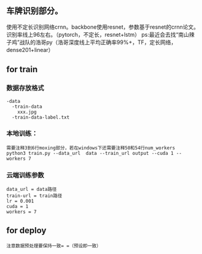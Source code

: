 ## 车牌识别部分。
使用不定长识别网络crnn。backbone使用resnet，参数基于resnet的crnn论文。识别率线上96左右。（pytorch，不定长，resnet+lstm）
ps:最近会去找“南山辣子鸡”战队的浩哥py（浩哥深度线上平均正确率99%+，TF，定长网络，dense201+linear）
## for train
### 数据存放格式
	-data
	  -train-data
	    xxx.jpg
	  -train-data-label.txt

### 本地训练：
	需要注释3到6行moxing部分，若在windows下还需要注释50和54行num_workers
	python3 train.py --data_url  data --train_url output --cuda 1 --workers 7
### 云端训练参数
	data_url = data路径
	train-url = train路径
	lr = 0.001
	cuda = 1
	workers = 7 
	
## for deploy 
	注意数据预处理要保持一致= =（预设即一致）
